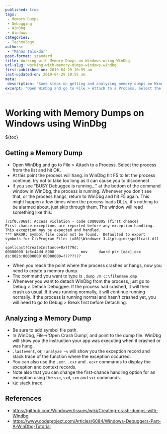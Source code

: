 ```yaml
---
published: true
tags:
 - Memory Dumps
 - Debugging
 - WinDbg
 - Windows
categories:
 - Technology
authors:
 - "Manas Talukdar"
post-format: standard
title: Working with Memory Dumps on Windows using WinDbg
url-slug: working-with-memory-dumps-windows-windbg
first-published-on: 2019-04-29 10:55 am
last-updated-on: 2019-04-29 10:55 am
meta:
 description: "Some steps on getting and analyzing memory dumps on Windows using WinDbg."
excerpt: "Open WinDbg and go to File > Attach to a Process. Select the process from the list and hit OK."
---
```


# Working with Memory Dumps on Windows using WinDbg

${toc}

## Getting a Memory Dump

- Open WinDbg and go to File > Attach to a Process. Select the process from the list and hit OK.
- At this point the process will hang. In WinDbg hit F5 to let the process continue, try not to take too long as it can cause you to disconnect.
- If you see "BUSY Debuggee is running..." at the bottom of the command window in WinDbg, the process is running. Whenever you don't see that, or the process hangs, return to WinDbg and hit F5 again. This might happen a few times when the process loads DLLs, it's nothing to be alarmed about, just skip through them. The window will read something like this:

```text
(71f0.7068): Access violation - code c0000005 (first chance)
First chance exceptions are reported before any exception handling.
This exception may be expected and handled.
*** ERROR: Symbol file could not be found.  Defaulted to export symbols for C:\Program Files (x86)\Windower 3.4\plugins\spellcast.dll -
spellcast!CreateInstance+0x7f79d:
00000000`1e5c44dd 8908            mov     dword ptr [eax],ecx ds:002b:00000000`00000000=????????
```

- When you reach the point where the process crashes or hangs, now you need to create a memory dump.
- The command you want to type is `.dump /m C:\filename.dmp`
- Whenever you want to detach WinDbg from the process, just go to Debug > Detach Debuggee. If the process had crashed, it will then crash as usual. If it was running normally, it will continue running normally. If the process is running normal and hasn't crashed yet, you will need to go to Debug > Break first before Detaching.

## Analyzing a Memory Dump

- Be sure to add symbol file path.
- In WinDbg, File->’Open Crash Dump’, and point to the dump file. WinDbg will show you the instruction your app was executing when it crashed or was hung.
- `.lastevent`, or, `!analyze –v` will show you the exception record and stack trace of the function where the exception occurred.
- You can also use the `.exr`, `.cxr` and `.ecxr` commands to display the exception and context records.
- Note also that you can change the first-chance handling option for an exception using the `sxe`, `sxd`, `sxn` and `sxi` commands.
- `KB`: stack trace.

## References

- <https://github.com/Windower/Issues/wiki/Creating-crash-dumps-with-Windbg>
- <https://www.codeproject.com/Articles/6084/Windows-Debuggers-Part-A-WinDbg-Tutorial>
